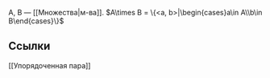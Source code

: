 A, B — [[Множества|м-ва]].
$A\times B = \{<a, b>|\begin{cases}a\in A\\b\in B\end{cases}\}$

## Ссылки
[[Упорядоченная пара]]